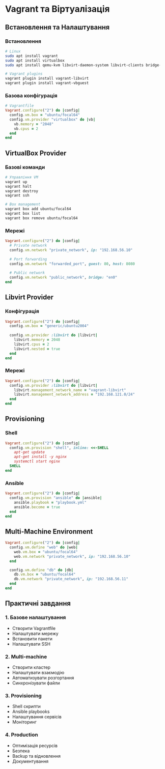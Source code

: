 # Vagrant та Віртуалізація

## Встановлення та Налаштування

### Встановлення
```bash
# Linux
sudo apt install vagrant
sudo apt install virtualbox
sudo apt install qemu-kvm libvirt-daemon-system libvirt-clients bridge-utils

# Vagrant plugins
vagrant plugin install vagrant-libvirt
vagrant plugin install vagrant-vbguest
```

### Базова конфігурація
```ruby
# Vagrantfile
Vagrant.configure("2") do |config|
  config.vm.box = "ubuntu/focal64"
  config.vm.provider "virtualbox" do |vb|
    vb.memory = "2048"
    vb.cpus = 2
  end
end
```

## VirtualBox Provider

### Базові команди
```bash
# Управління VM
vagrant up
vagrant halt
vagrant destroy
vagrant ssh

# Box management
vagrant box add ubuntu/focal64
vagrant box list
vagrant box remove ubuntu/focal64
```

### Мережі
```ruby
Vagrant.configure("2") do |config|
  # Private network
  config.vm.network "private_network", ip: "192.168.56.10"
  
  # Port forwarding
  config.vm.network "forwarded_port", guest: 80, host: 8080
  
  # Public network
  config.vm.network "public_network", bridge: "en0"
end
```

## Libvirt Provider

### Конфігурація
```ruby
Vagrant.configure("2") do |config|
  config.vm.box = "generic/ubuntu2004"
  
  config.vm.provider :libvirt do |libvirt|
    libvirt.memory = 2048
    libvirt.cpus = 2
    libvirt.nested = true
  end
end
```

### Мережі
```ruby
Vagrant.configure("2") do |config|
  config.vm.provider :libvirt do |libvirt|
    libvirt.management_network_name = "vagrant-libvirt"
    libvirt.management_network_address = "192.168.121.0/24"
  end
end
```

## Provisioning

### Shell
```ruby
Vagrant.configure("2") do |config|
  config.vm.provision "shell", inline: <<-SHELL
    apt-get update
    apt-get install -y nginx
    systemctl start nginx
  SHELL
end
```

### Ansible
```ruby
Vagrant.configure("2") do |config|
  config.vm.provision "ansible" do |ansible|
    ansible.playbook = "playbook.yml"
    ansible.become = true
  end
end
```

## Multi-Machine Environment

```ruby
Vagrant.configure("2") do |config|
  config.vm.define "web" do |web|
    web.vm.box = "ubuntu/focal64"
    web.vm.network "private_network", ip: "192.168.56.10"
  end

  config.vm.define "db" do |db|
    db.vm.box = "ubuntu/focal64"
    db.vm.network "private_network", ip: "192.168.56.11"
  end
end
```

## Практичні завдання

### 1. Базове налаштування
- Створити Vagrantfile
- Налаштувати мережу
- Встановити пакети
- Налаштувати SSH

### 2. Multi-machine
- Створити кластер
- Налаштувати взаємодію
- Автоматизувати розгортання
- Синхронізувати файли

### 3. Provisioning
- Shell скрипти
- Ansible playbooks
- Налаштування сервісів
- Моніторинг

### 4. Production
- Оптимізація ресурсів
- Безпека
- Backup та відновлення
- Документування